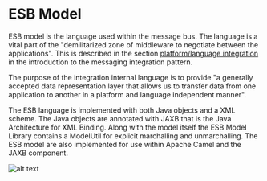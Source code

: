 # ESB Model
ESB model is the language used within the message bus. The language is a vital part of the "demilitarized zone of middleware to negotiate between the applications". This is described in the section [platform/language integration](http://www.enterpriseintegrationpatterns.com/patterns/messaging/Introduction.html) in the introduction to the messaging integration pattern. 

The purpose of the integration internal language is to provide "a generally accepted data representation layer that allows us to transfer data from one application to another in a platform and language independent manner". 

The ESB language is implemented with both Java objects and a XML scheme. The Java objects are annotated with JAXB that is the Java Architecture for XML Binding. Along with the model itself the ESB Model Library contains a ModelUtil for explicit marchalling and unmarchalling. The ESB model are also implemented for use within Apache Camel and the JAXB component.

![alt text](https://raw.githubusercontent.com/uppsala-university/uu-integration/master/esb-model/docs/integration-event-model.png "Uppsala University Event Routing Internal Language")